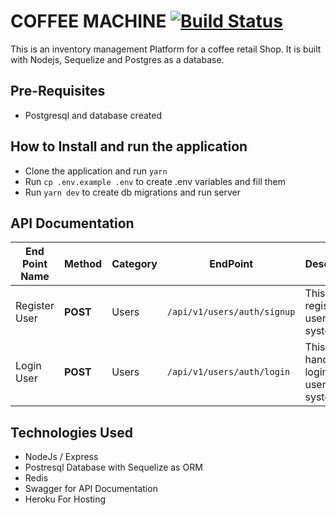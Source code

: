 # COFFEE MACHINE [![Build Status](https://app.travis-ci.com/StuartDambi/coffee-machine.svg?branch=main)](https://app.travis-ci.com/StuartDambi/coffee-machine)

This is an inventory management Platform for a coffee retail Shop.
It is built with Nodejs, Sequelize and Postgres as a database.

## Pre-Requisites

- Postgresql and database created

## How to Install and run the application

- Clone the application and run `yarn`
- Run `cp .env.example .env` to create .env variables and fill them
- Run `yarn dev` to create db migrations and run server

## API Documentation

| End Point Name | Method   | Category | EndPoint                    | Description                                 |
| -------------- | -------- | -------- | --------------------------- | ------------------------------------------- |
| Register User  | **POST** | Users    | `/api/v1/users/auth/signup` | This registers a users to the system        |
| Login User     | **POST** | Users    | `/api/v1/users/auth/login`  | This handles login of a users to the system |

## Technologies Used

- NodeJs / Express
- Postresql Database with Sequelize as ORM
- Redis
- Swagger for API Documentation
- Heroku For Hosting
